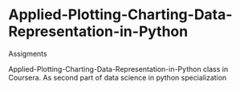 # Applied-Plotting-Charting-Data-Representation-in-Python
Assigments

Applied-Plotting-Charting-Data-Representation-in-Python class in Coursera. As second part of data science in python specialization
